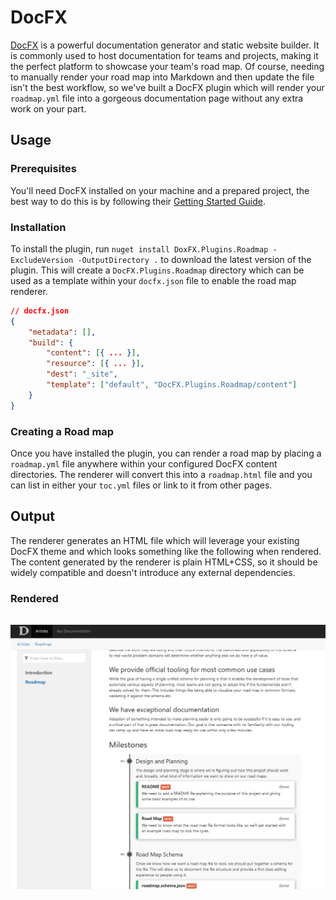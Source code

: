 # DocFX
[DocFX](https://dotnet.github.io/docfx/index.html) is a powerful documentation generator and static website
builder. It is commonly used to host documentation for teams and projects, making it the perfect platform
to showcase your team's road map. Of course, needing to manually render your road map into Markdown and then
update the file isn't the best workflow, so we've built a DocFX plugin which will render your `roadmap.yml`
file into a gorgeous documentation page without any extra work on your part.

## Usage
### Prerequisites
You'll need DocFX installed on your machine and a prepared project, the best way to do this is by following
their [Getting Started Guide](https://dotnet.github.io/docfx/tutorial/docfx_getting_started.html).

### Installation
To install the plugin, run `nuget install DoxFX.Plugins.Roadmap -ExcludeVersion -OutputDirectory .` to download
the latest version of the plugin. This will create a `DocFX.Plugins.Roadmap` directory which can be
used as a template within your `docfx.json` file to enable the road map renderer.

```json
// docfx.json
{
    "metadata": [],
    "build": {
        "content": [{ ... }],
        "resource": [{ ... }],
        "dest": "_site",
        "template": ["default", "DocFX.Plugins.Roadmap/content"]
    }
}
```

### Creating a Road map
Once you have installed the plugin, you can render a road map by placing a `roadmap.yml` file anywhere
within your configured DocFX content directories. The renderer will convert this into a `roadmap.html`
file and you can list in either your `toc.yml` files or link to it from other pages.


## Output
The renderer generates an HTML file which will leverage your existing DocFX theme and which looks
something like the following when rendered. The content generated by the renderer is plain HTML+CSS,
so it should be widely compatible and doesn't introduce any external dependencies.

### Rendered

<p style="text-align: center; margin: 2rem auto;">

![Example Rendered Roadmap](./output.png)
</p>
